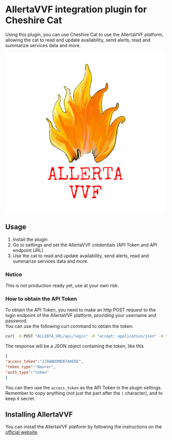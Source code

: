 # AllertaVVF integration plugin for Cheshire Cat

Using this plugin, you can use Cheshire Cat to use the AllertaVVF platform, allowing the cat to read and update availability, send alerts, read and summarize services data and more.

![AllertaVVF](./logo.png)

## Usage

1. Install the plugin
2. Go to settings and set the AllertaVVF credentials (API Token and API endpoint URL)
3. Use the cat to read and update availability, send alerts, read and summarize services data and more.

### Notice

This is not production ready yet, use at your own risk.

### How to obtain the API Token

To obtain the API Token, you need to make an http POST request to the login endpoint of the AllertaVVF platform, providing your username and password.  
You can use the following curl command to obtain the token:

```bash
curl -X POST "ALLERTA_URL/api/login" -H "accept: application/json" -H "Content-Type: application/json" -d "{\"username\":\"your_username\",\"password\":\"your_password\"}"
```

The response will be a JSON object containing the token, like this
    
```json
{
"access_token":"1|RANDOMDATAHERE",
"token_type":"Bearer",
"auth_type":"token"
}
```

You can then use the `access_token` as the API Token in the plugin settings.  
Remember to copy anything (not just the part after the `|` character), and to keep it secret.

## Installing AllertaVVF

You can install the AllertaVVF platform by following the instructions on the [official website](https://allerta-vvf.github.io/docs/getting-started).
